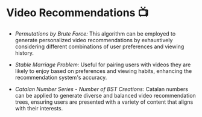 # Video Recommendations 📺

- *Permutations by Brute Force:* This algorithm can be employed to generate personalized video recommendations by exhaustively considering different combinations of user preferences and viewing history.

- *Stable Marriage Problem:* Useful for pairing users with videos they are likely to enjoy based on preferences and viewing habits, enhancing the recommendation system's accuracy.

- *Catalan Number Series - Number of BST Creations:* Catalan numbers can be applied to generate diverse and balanced video recommendation trees, ensuring users are presented with a variety of content that aligns with their interests.
